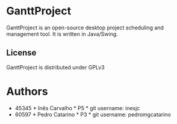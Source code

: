 GanttProject
============
GanttProject is an open-source desktop project scheduling and management tool. It is written in Java/Swing.



## License
GanttProject is distributed under GPLv3

Authors
============
- 45345 * Inês Carvalho * P5 * git username: inesjc
- 60597 * Pedro Catarino * P3 * git username: pedromgcatarino
